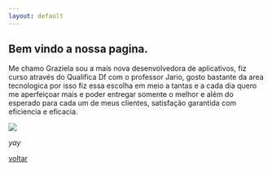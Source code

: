 ```yaml
---
layout: default
---
```


## Bem vindo a nossa pagina.

Me chamo Graziela sou a mais nova desenvolvedora de aplicativos, fiz curso através do Qualifica Df com o professor Jario, gosto bastante da area tecnologica por isso fiz essa escolha em meio a tantas e a cada dia quero me aperfeiçoar mais e poder entregar somente o melhor e além do esperado para cada um de meus clientes, satisfação garantida com eficiencia e eficacia.

<img src="css/img/gif.webp">



_yay_

[voltar](./)
